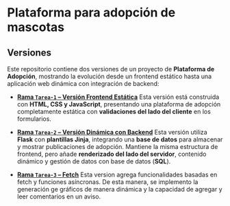 # Plataforma para adopción de mascotas
## Versiones

Este repositorio contiene dos versiones de un proyecto de **Plataforma de Adopción**, mostrando la evolución desde un frontend estático hasta una aplicación web dinámica con integración de backend:

- [**Rama `Tarea-1` – Versión Frontend Estática**](https://github.com/chimera-z/desarrollo_web_anish_samtani/tree/Tarea-1)
  Esta versión está construida con **HTML, CSS y JavaScript**, presentando una plataforma de adopción completamente estática con **validaciones del lado del cliente** en los formularios. 

- [**Rama `Tarea-2` – Versión Dinámica con Backend**](https://github.com/chimera-z/desarrollo_web_anish_samtani/tree/Tarea-2)
  Esta versión utiliza **Flask** con **plantillas Jinja**, integrando una **base de datos** para almacenar y mostrar publicaciones de adopción. Mantiene la misma estructura de frontend, pero añade **renderizado del lado del servidor**, contenido dinámico y gestión de datos con base de datos (**SQL**).

- [**Rama `Tarea-3` – Fetch**](https://github.com/chimera-z/desarrollo_web_anish_samtani/tree/Tarea-3)
  Esta version agrega funcionalidades basadas en fetch y funciones asíncronas. De esta manera, se implemento la generación ge gráficos de manera dinámica y la capacidad de agregar y leer comentarios en un aviso.
